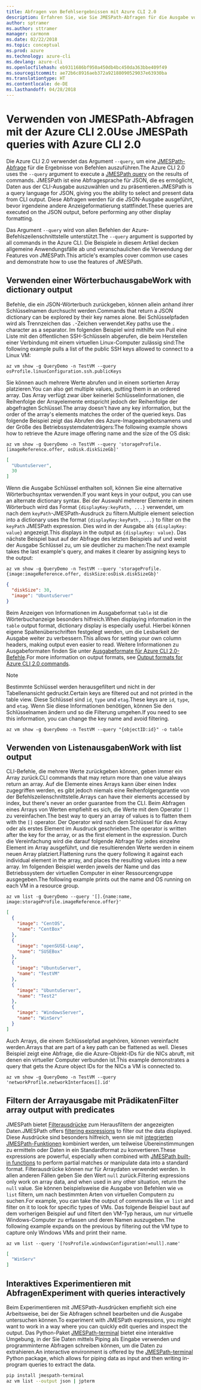 ```yaml
---
title: Abfragen von Befehlsergebnissen mit Azure CLI 2.0
description: Erfahren Sie, wie Sie JMESPath-Abfragen für die Ausgabe von Azure CLI 2.0-Befehlen ausführen.
author: sptramer
ms.author: sttramer
manager: carmonm
ms.date: 02/22/2018
ms.topic: conceptual
ms.prod: azure
ms.technology: azure-cli
ms.devlang: azure-cli
ms.openlocfilehash: eb9311686bf950a450db4bc450da363bbe409f49
ms.sourcegitcommit: ae72b6c8916aeb372a92188090529037e63930ba
ms.translationtype: HT
ms.contentlocale: de-DE
ms.lasthandoff: 04/28/2018
---
```

# <a name="use-jmespath-queries-with-azure-cli-20"></a><span data-ttu-id="8f4c0-103">Verwenden von JMESPath-Abfragen mit der Azure CLI 2.0</span><span class="sxs-lookup"><span data-stu-id="8f4c0-103">Use JMESPath queries with Azure CLI 2.0</span></span>

<span data-ttu-id="8f4c0-104">Die Azure CLI 2.0 verwendet das Argument `--query`, um eine [JMESPath-Abfrage](http://jmespath.org) für die Ergebnisse von Befehlen auszuführen.</span><span class="sxs-lookup"><span data-stu-id="8f4c0-104">The Azure CLI 2.0 uses the `--query` argument to execute a [JMESPath query](http://jmespath.org) on the results of commands.</span></span> <span data-ttu-id="8f4c0-105">JMESPath ist eine Abfragesprache für JSON, die es ermöglicht, Daten aus der CLI-Ausgabe auszuwählen und zu präsentieren.</span><span class="sxs-lookup"><span data-stu-id="8f4c0-105">JMESPath is a query language for JSON, giving you the ability to select and present data from CLI output.</span></span> <span data-ttu-id="8f4c0-106">Diese Abfragen werden für die JSON-Ausgabe ausgeführt, bevor irgendeine andere Anzeigeformatierung stattfindet.</span><span class="sxs-lookup"><span data-stu-id="8f4c0-106">These queries are executed on the JSON output, before performing any other display formatting.</span></span>

<span data-ttu-id="8f4c0-107">Das Argument `--query` wird von allen Befehlen der Azure-Befehlszeilenschnittstelle unterstützt.</span><span class="sxs-lookup"><span data-stu-id="8f4c0-107">The `--query` argument is supported by all commands in the Azure CLI.</span></span> <span data-ttu-id="8f4c0-108">Die Beispiele in diesem Artikel decken allgemeine Anwendungsfälle ab und veranschaulichen die Verwendung der Features von JMESPath.</span><span class="sxs-lookup"><span data-stu-id="8f4c0-108">This article's examples cover common use cases and demonstrate how to use the features of JMESPath.</span></span>

## <a name="work-with-dictionary-output"></a><span data-ttu-id="8f4c0-109">Verwenden einer Wörterbuchausgabe</span><span class="sxs-lookup"><span data-stu-id="8f4c0-109">Work with dictionary output</span></span>

<span data-ttu-id="8f4c0-110">Befehle, die ein JSON-Wörterbuch zurückgeben, können allein anhand ihrer Schlüsselnamen durchsucht werden.</span><span class="sxs-lookup"><span data-stu-id="8f4c0-110">Commands that return a JSON dictionary can be explored by their key names alone.</span></span> <span data-ttu-id="8f4c0-111">Bei Schlüsselpfaden wird als Trennzeichen das `.`-Zeichen verwendet.</span><span class="sxs-lookup"><span data-stu-id="8f4c0-111">Key paths use the `.` character as a separator.</span></span> <span data-ttu-id="8f4c0-112">Im folgenden Beispiel wird mithilfe von Pull eine Liste mit den öffentlichen SSH-Schlüsseln abgerufen, die beim Herstellen einer Verbindung mit einem virtuellen Linux-Computer zulässig sind:</span><span class="sxs-lookup"><span data-stu-id="8f4c0-112">The following example pulls a list of the public SSH keys allowed to connect to a Linux VM:</span></span>

```azurecli
az vm show -g QueryDemo -n TestVM --query osProfile.linuxConfiguration.ssh.publicKeys
```

<span data-ttu-id="8f4c0-113">Sie können auch mehrere Werte abrufen und in einem sortierten Array platzieren.</span><span class="sxs-lookup"><span data-stu-id="8f4c0-113">You can also get multiple values, putting them in an ordered array.</span></span> <span data-ttu-id="8f4c0-114">Das Array verfügt zwar über keinerlei Schlüsselinformationen, die Reihenfolge der Arrayelemente entspricht jedoch der Reihenfolge der abgefragten Schlüssel.</span><span class="sxs-lookup"><span data-stu-id="8f4c0-114">The array doesn't have any key information, but the order of the array's elements matches the order of the queried keys.</span></span> <span data-ttu-id="8f4c0-115">Das folgende Beispiel zeigt das Abrufen des Azure-Imageangebotsnamens und der Größe des Betriebssystemdatenträgers:</span><span class="sxs-lookup"><span data-stu-id="8f4c0-115">The following example shows how to retrieve the Azure image offering name and the size of the OS disk:</span></span>

```azurecli
az vm show -g QueryDemo -n TestVM --query 'storageProfile.[imageReference.offer, osDisk.diskSizeGb]'
```

```json
[
  "UbuntuServer",
  30
]
```

<span data-ttu-id="8f4c0-116">Wenn die Ausgabe Schlüssel enthalten soll, können Sie eine alternative Wörterbuchsyntax verwenden.</span><span class="sxs-lookup"><span data-stu-id="8f4c0-116">If you want keys in your output, you can use an alternate dictionary syntax.</span></span> <span data-ttu-id="8f4c0-117">Bei der Auswahl mehrerer Elemente in einem Wörterbuch wird das Format `{displayKey:keyPath, ...}` verwendet, um nach dem `keyPath`-JMESPath-Ausdruck zu filtern.</span><span class="sxs-lookup"><span data-stu-id="8f4c0-117">Multiple element selection into a dictionary uses the format `{displayKey:keyPath, ...}` to filter on the `keyPath` JMESPath expression.</span></span> <span data-ttu-id="8f4c0-118">Dies wird in der Ausgabe als `{displayKey: value}` angezeigt.</span><span class="sxs-lookup"><span data-stu-id="8f4c0-118">This displays in the output as `{displayKey: value}`.</span></span> <span data-ttu-id="8f4c0-119">Das nächste Beispiel baut auf der Abfrage des letzten Beispiels auf und weist der Ausgabe Schlüssel zu, um sie deutlicher zu machen:</span><span class="sxs-lookup"><span data-stu-id="8f4c0-119">The next example takes the last example's query, and makes it clearer by assigning keys to the output:</span></span>

```azurecli
az vm show -g QueryDemo -n TestVM --query 'storageProfile.{image:imageReference.offer, diskSize:osDisk.diskSizeGb}'
```

```json
{
  "diskSize": 30,
  "image": "UbuntuServer"
}
```

<span data-ttu-id="8f4c0-120">Beim Anzeigen von Informationen im Ausgabeformat `table` ist die Wörterbuchanzeige besonders hilfreich.</span><span class="sxs-lookup"><span data-stu-id="8f4c0-120">When displaying information in the `table` output format, dictionary display is especially useful.</span></span> <span data-ttu-id="8f4c0-121">Hierbei können eigene Spaltenüberschriften festgelegt werden, um die Lesbarkeit der Ausgabe weiter zu verbessern.</span><span class="sxs-lookup"><span data-stu-id="8f4c0-121">This allows for setting your own column headers, making output even easier to read.</span></span> <span data-ttu-id="8f4c0-122">Weitere Informationen zu Ausgabeformaten finden Sie unter [Ausgabeformate für Azure CLI 2.0-Befehle](/cli/azure/format-output-azure-cli).</span><span class="sxs-lookup"><span data-stu-id="8f4c0-122">For more information on output formats, see [Output formats for Azure CLI 2.0 commands](/cli/azure/format-output-azure-cli).</span></span>

> [!NOTE]
> <span data-ttu-id="8f4c0-123">Bestimmte Schlüssel werden herausgefiltert und nicht in der Tabellenansicht gedruckt.</span><span class="sxs-lookup"><span data-stu-id="8f4c0-123">Certain keys are filtered out and not printed in the table view.</span></span> <span data-ttu-id="8f4c0-124">Diese Schlüssel sind `id`, `type` und `etag`.</span><span class="sxs-lookup"><span data-stu-id="8f4c0-124">These keys are `id`, `type`, and `etag`.</span></span> <span data-ttu-id="8f4c0-125">Wenn Sie diese Informationen benötigen, können Sie den Schlüsselnamen ändern und so die Filterung umgehen.</span><span class="sxs-lookup"><span data-stu-id="8f4c0-125">If you need to see this information, you can change the key name and avoid filtering.</span></span>
>
> ```azurecli
> az vm show -g QueryDemo -n TestVM --query "{objectID:id}" -o table
> ```

## <a name="work-with-list-output"></a><span data-ttu-id="8f4c0-126">Verwenden von Listenausgaben</span><span class="sxs-lookup"><span data-stu-id="8f4c0-126">Work with list output</span></span>

<span data-ttu-id="8f4c0-127">CLI-Befehle, die mehrere Werte zurückgeben können, geben immer ein Array zurück.</span><span class="sxs-lookup"><span data-stu-id="8f4c0-127">CLI commands that may return more than one value always return an array.</span></span> <span data-ttu-id="8f4c0-128">Auf die Elemente eines Arrays kann über einen Index zugegriffen werden, es gibt jedoch niemals eine Reihenfolgengarantie von der Befehlszeilenschnittstelle.</span><span class="sxs-lookup"><span data-stu-id="8f4c0-128">Arrays can have their elements accessed by index, but there's never an order guarantee from the CLI.</span></span> <span data-ttu-id="8f4c0-129">Beim Abfragen eines Arrays von Werten empfiehlt es sich, die Werte mit dem Operator `[]` zu vereinfachen.</span><span class="sxs-lookup"><span data-stu-id="8f4c0-129">The best way to query an array of values is to flatten them with the `[]` operator.</span></span> <span data-ttu-id="8f4c0-130">Der Operator wird nach dem Schlüssel für das Array oder als erstes Element im Ausdruck geschrieben.</span><span class="sxs-lookup"><span data-stu-id="8f4c0-130">The operator is written after the key for the array, or as the first element in the expression.</span></span> <span data-ttu-id="8f4c0-131">Durch die Vereinfachung wird die darauf folgende Abfrage für jedes einzelne Element im Array ausgeführt, und die resultierenden Werte werden in einem neuen Array platziert.</span><span class="sxs-lookup"><span data-stu-id="8f4c0-131">Flattening runs the query following it against each individual element in the array, and places the resulting values into a new array.</span></span> <span data-ttu-id="8f4c0-132">Im folgenden Beispiel werden jeweils der Name und das Betriebssystem der virtuellen Computer in einer Ressourcengruppe ausgegeben.</span><span class="sxs-lookup"><span data-stu-id="8f4c0-132">The following example prints out the name and OS running on each VM in a resource group.</span></span> 

```azurecli
az vm list -g QueryDemo --query '[].{name:name, image:storageProfile.imageReference.offer}'
```

```json
[
  {
    "image": "CentOS",
    "name": "CentBox"
  },
  {
    "image": "openSUSE-Leap",
    "name": "SUSEBox"
  },
  {
    "image": "UbuntuServer",
    "name": "TestVM"
  },
  {
    "image": "UbuntuServer",
    "name": "Test2"
  },
  {
    "image": "WindowsServer",
    "name": "WinServ"
  }
]
```

<span data-ttu-id="8f4c0-133">Auch Arrays, die einem Schlüsselpfad angehören, können vereinfacht werden.</span><span class="sxs-lookup"><span data-stu-id="8f4c0-133">Arrays that are part of a key path can be flattened as well.</span></span> <span data-ttu-id="8f4c0-134">Dieses Beispiel zeigt eine Abfrage, die die Azure-Objekt-IDs für die NICs abruft, mit denen ein virtueller Computer verbunden ist.</span><span class="sxs-lookup"><span data-stu-id="8f4c0-134">This example demonstrates a query that gets the Azure object IDs for the NICs a VM is connected to.</span></span>

```azurecli
az vm show -g QueryDemo -n TestVM --query 'networkProfile.networkInterfaces[].id'
```

## <a name="filter-array-output-with-predicates"></a><span data-ttu-id="8f4c0-135">Filtern der Arrayausgabe mit Prädikaten</span><span class="sxs-lookup"><span data-stu-id="8f4c0-135">Filter array output with predicates</span></span>

<span data-ttu-id="8f4c0-136">JMESPath bietet [Filterausdrücke](http://jmespath.org/specification.html#filterexpressions) zum Herausfiltern der angezeigten Daten.</span><span class="sxs-lookup"><span data-stu-id="8f4c0-136">JMESPath offers [filtering expressions](http://jmespath.org/specification.html#filterexpressions) to filter out the data displayed.</span></span> <span data-ttu-id="8f4c0-137">Diese Ausdrücke sind besonders hilfreich, wenn sie mit [integrierten JMESPath-Funktionen](http://jmespath.org/specification.html#built-in-functions) kombiniert werden, um teilweise Übereinstimmungen zu ermitteln oder Daten in ein Standardformat zu konvertieren.</span><span class="sxs-lookup"><span data-stu-id="8f4c0-137">These expressions are powerful, especially when combined with [JMESPath built-in functions](http://jmespath.org/specification.html#built-in-functions) to perform partial matches or manipulate data into a standard format.</span></span> <span data-ttu-id="8f4c0-138">Filterausdrücke können nur für Arraydaten verwendet werden. In allen anderen Fällen geben Sie den Wert `null` zurück.</span><span class="sxs-lookup"><span data-stu-id="8f4c0-138">Filtering expressions only work on array data, and when used in any other situation, return the `null` value.</span></span> <span data-ttu-id="8f4c0-139">Sie können beispielsweise die Ausgabe von Befehlen wie `vm list` filtern, um nach bestimmten Arten von virtuellen Computern zu suchen.</span><span class="sxs-lookup"><span data-stu-id="8f4c0-139">For example, you can take the output of commands like `vm list` and filter on it to look for specific types of VMs.</span></span> <span data-ttu-id="8f4c0-140">Das folgende Beispiel baut auf dem vorherigen Beispiel auf und filtert den VM-Typ heraus, um nur virtuelle Windows-Computer zu erfassen und deren Namen auszugeben.</span><span class="sxs-lookup"><span data-stu-id="8f4c0-140">The following example expands on the previous by filtering out the VM type to capture only Windows VMs and print their name.</span></span>

```azurecli
az vm list --query '[?osProfile.windowsConfiguration!=null].name'
```

```json
[
  "WinServ"
]
```

## <a name="experiment-with-queries-interactively"></a><span data-ttu-id="8f4c0-141">Interaktives Experimentieren mit Abfragen</span><span class="sxs-lookup"><span data-stu-id="8f4c0-141">Experiment with queries interactively</span></span>

<span data-ttu-id="8f4c0-142">Beim Experimentieren mit JMESPath-Ausdrücken empfiehlt sich eine Arbeitsweise, bei der Sie Abfragen schnell bearbeiten und die Ausgabe untersuchen können.</span><span class="sxs-lookup"><span data-stu-id="8f4c0-142">To experiment with JMESPath expressions, you might want to work in a way where you can quickly edit queries and inspect the output.</span></span> <span data-ttu-id="8f4c0-143">Das Python-Paket [JMESPath-terminal](https://github.com/jmespath/jmespath.terminal) bietet eine interaktive Umgebung, in der Sie Daten mittels Piping als Eingabe verwenden und programminterne Abfragen schreiben können, um die Daten zu extrahieren.</span><span class="sxs-lookup"><span data-stu-id="8f4c0-143">An interactive environment is offered by the [JMESPath-terminal](https://github.com/jmespath/jmespath.terminal) Python package, which allows for piping data as input and then writing in-program queries to extract the data.</span></span>

```bash
pip install jmespath-terminal
az vm list --output json | jpterm
```
